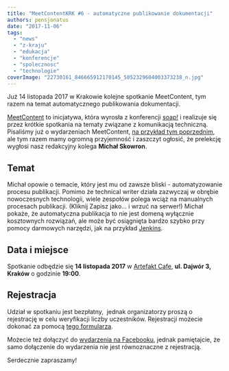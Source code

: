 ```yaml
---
title: "MeetContentKRK #6 - automatyczne publikowanie dokumentacji"
authors: pensjonatus
date: "2017-11-06"
tags:
  - "news"
  - "z-kraju"
  - "edukacja"
  - "konferencje"
  - "spolecznosc"
  - "technologie"
coverImage: "22730161_846665912170145_5052329604003373238_n.jpg"
---
```


Już 14 listopada 2017 w Krakowie kolejne spotkanie MeetContent, tym razem na
temat automatycznego publikowania dokumentacji.

<!--truncate-->

[MeetContent](http://meetcontent.org/) to inicjatywa, która wyrosła z
konferencji [soap!](http://soapconf.com/) i realizuje się przez krótkie
spotkania na tematy związane z komunikacją techniczną. Pisaliśmy już o
wydarzeniach MeetContent,
[na przykład tym poprzednim](http://techwriter.pl/relacja-z-krakowskiego-meetcontent-30-05-17/),
ale tym razem mamy ogromną przyjemność i zaszczyt ogłosić, że prelekcję wygłosi
nasz redakcyjny kolega **Michał Skowron**.

## Temat

Michał opowie o temacie, który jest mu od zawsze bliski - automatyzowanie
procesu publikacji. Pomimo że technical writer działa zazwyczaj w obrębie
nowoczesnych technologii, wiele zespołów polega wciąż na manualnych procesach
publikacji. (Kliknij Zapisz jako... i wrzuć na serwer!) Michał pokaże, że
automatyczna publikacja to nie jest domeną wyłącznie kosztownych rozwiązań, ale
może być osiągnięta bardzo szybko przy pomocy darmowych narzędzi, jak na
przykład [Jenkins](https://jenkins.io/).

## Data i miejsce

Spotkanie odbędzie się **14 listopada 2017** w
[Artefakt Cafe](https://www.facebook.com/artefakt.cafe/), **ul. Dajwór 3,
Kraków** o godzinie **19:00**.

## Rejestracja

Udział w spotkaniu jest bezpłatny,  jednak organizatorzy proszą o rejestrację w
celu weryfikacji liczby uczestników. Rejestracji możecie dokonać za
pomocą [tego formularza](https://docs.google.com/forms/d/e/1FAIpQLScphio-y6Xgb6960bmCujgp5lzsuNXMO7b8aaEVxebRb4HL6A/viewform).

Możecie też dołączyć
do [wydarzenia na Facebooku](https://www.facebook.com/events/916774748475353),
jednak pamiętajcie, że samo dołączenie do wydarzenia nie jest równoznaczne z
rejestracją.

Serdecznie zapraszamy!
